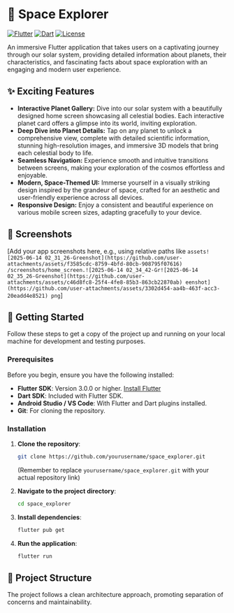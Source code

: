 # 🌌 Space Explorer

[![Flutter](https://img.shields.io/badge/Flutter-02569B?style=for-the-badge&logo=flutter&logoColor=white)](https://flutter.dev)
[![Dart](https://img.shields.io/badge/Dart-0175C2?style=for-the-badge&logo=dart&logoColor=white)](https://dart.dev)
[![License](https://img.shields.io/badge/License-MIT-blue.svg)](https://opensource.org/licenses/MIT)

An immersive Flutter application that takes users on a captivating journey through our solar system, providing detailed information about planets, their characteristics, and fascinating facts about space exploration with an engaging and modern user experience.

## ✨ Exciting Features

-   **Interactive Planet Gallery:** Dive into our solar system with a beautifully designed home screen showcasing all celestial bodies. Each interactive planet card offers a glimpse into its world, inviting exploration.
-   **Deep Dive into Planet Details:** Tap on any planet to unlock a comprehensive view, complete with detailed scientific information, stunning high-resolution images, and immersive 3D models that bring each celestial body to life.
-   **Seamless Navigation:** Experience smooth and intuitive transitions between screens, making your exploration of the cosmos effortless and enjoyable.
-   **Modern, Space-Themed UI:** Immerse yourself in a visually striking design inspired by the grandeur of space, crafted for an aesthetic and user-friendly experience across all devices.
-   **Responsive Design:** Enjoy a consistent and beautiful experience on various mobile screen sizes, adapting gracefully to your device.

## 📱 Screenshots

[Add your app screenshots here, e.g., using relative paths like `assets![2025-06-14 02_31_26-Greenshot](https://github.com/user-attachments/assets/f3585cdc-8759-4bfd-80cb-908795f07616)
/screenshots/home_screen.![2025-06-14 02_34_42-Gr![2025-06-14 02_35_26-Greenshot](https://github.com/user-attachments/assets/c46d8fc8-25f4-4fe8-85b3-863cb22870ab)
eenshot](https://github.com/user-attachments/assets/3302d454-aa4b-463f-acc3-20eadd4e8521)
png`]

## 🚀 Getting Started

Follow these steps to get a copy of the project up and running on your local machine for development and testing purposes.

### Prerequisites

Before you begin, ensure you have the following installed:

-   **Flutter SDK**: Version 3.0.0 or higher.
    [Install Flutter](https://flutter.dev/docs/get-started/install)
-   **Dart SDK**: Included with Flutter SDK.
-   **Android Studio / VS Code**: With Flutter and Dart plugins installed.
-   **Git**: For cloning the repository.

### Installation

1.  **Clone the repository**:
    ```bash
    git clone https://github.com/yourusername/space_explorer.git
    ```
    (Remember to replace `yourusername/space_explorer.git` with your actual repository link)

2.  **Navigate to the project directory**:
    ```bash
    cd space_explorer
    ```

3.  **Install dependencies**:
    ```bash
    flutter pub get
    ```

4.  **Run the application**:
    ```bash
    flutter run
    ```

## 📁 Project Structure

The project follows a clean architecture approach, promoting separation of concerns and maintainability.
